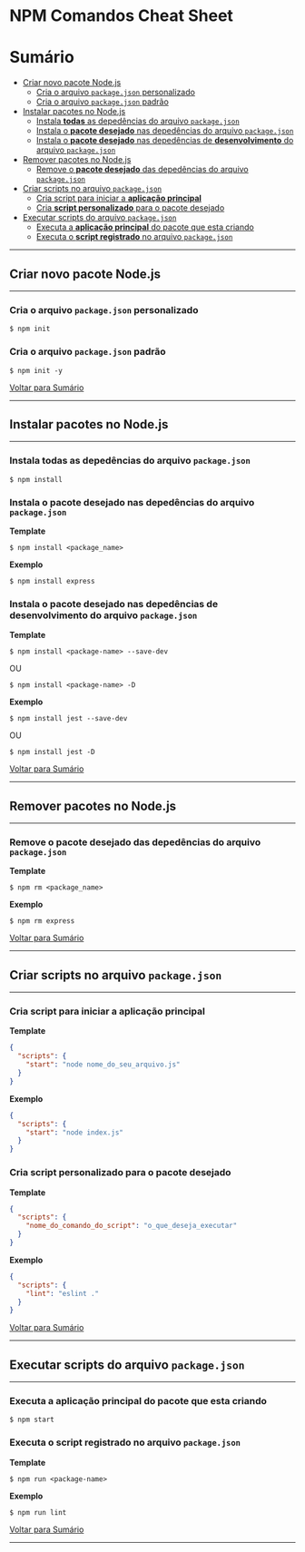 # NPM Comandos Cheat Sheet

# Sumário

- [Criar novo pacote Node.js](#criar-novo-pacote-nodejs)
  - [Cria o arquivo `package.json` personalizado](#cria-o-arquivo-packagejson-personalizado)
  - [Cria o arquivo `package.json` padrão](#cria-o-arquivo-packagejson-padrão)
- [Instalar pacotes no Node.js](#instalar-pacotes-no-nodejs)
  - [Instala **todas** as depedências do arquivo `package.json`](#instala-todas-as-depedências-do-arquivo-packagejson)
  - [Instala o **pacote desejado** nas depedências do arquivo `package.json`](#instala-o-pacote-desejado-nas-depedências-do-arquivo-packagejson)
  - [Instala o **pacote desejado** nas depedências de **desenvolvimento** do arquivo `package.json`](#instala-o-pacote-desejado-nas-depedências-de-desenvolvimento-do-arquivo-packagejson)
- [Remover pacotes no Node.js](#remover-pacotes-no-nodejs)
  - [Remove o **pacote desejado** das depedências do arquivo `package.json`](#remove-o-pacote-desejado-das-depedências-do-arquivo-packagejson)
- [Criar scripts no arquivo `package.json`](#criar-scripts-no-arquivo-packagejson)
  - [Cria script para iniciar a **aplicação principal**](#cria-script-para-iniciar-a-aplicação-principal)
  - [Cria **script personalizado** para o pacote desejado](#cria-script-personalizado-para-o-pacote-desejado)
- [Executar scripts do arquivo `package.json`](#executar-scripts-do-arquivo-packagejson)
  - [Executa a **aplicação principal** do pacote que esta criando](#executa-a-aplicação-principal-do-pacote-que-esta-criando)
  - [Executa o **script registrado** no arquivo `package.json`](#executa-o-script-registrado-no-arquivo-packagejson)

---

## Criar novo pacote Node.js

---

### Cria o arquivo `package.json` personalizado
```shell
$ npm init
```

### Cria o arquivo `package.json` padrão
```shell
$ npm init -y
```

[Voltar para Sumário](#sumário)

---

## Instalar pacotes no Node.js

---

### Instala **todas** as depedências do arquivo `package.json`
```shell
$ npm install
```

### Instala o **pacote desejado** nas depedências do arquivo `package.json`

**Template**
```shell
$ npm install <package_name>
```

**Exemplo**
```shell
$ npm install express
```

### Instala o **pacote desejado** nas depedências de **desenvolvimento** do arquivo `package.json`

**Template**
```shell
$ npm install <package-name> --save-dev
```
OU
```shell
$ npm install <package-name> -D
```

**Exemplo**
```shell
$ npm install jest --save-dev
```
OU
```shell
$ npm install jest -D
```

[Voltar para Sumário](#sumário)

---

## Remover pacotes no Node.js

---

### Remove o **pacote desejado** das depedências do arquivo `package.json`

**Template**
```shell
$ npm rm <package_name>
```

**Exemplo**
```shell
$ npm rm express
```

[Voltar para Sumário](#sumário)

---

## Criar scripts no arquivo `package.json`

---

### Cria script para iniciar a **aplicação principal**
**Template**
```json
{
  "scripts": {
    "start": "node nome_do_seu_arquivo.js"
  }
}
```

**Exemplo**
```json
{
  "scripts": {
    "start": "node index.js"
  }
}
```

### Cria **script personalizado** para o pacote desejado
**Template**
```json
{
  "scripts": {
    "nome_do_comando_do_script": "o_que_deseja_executar"
  }
}
```
**Exemplo**
```json
{
  "scripts": {
    "lint": "eslint ."
  }
}
```

[Voltar para Sumário](#sumário)

---

## Executar scripts do arquivo `package.json`

---

### Executa a **aplicação principal** do pacote que esta criando

```shell
$ npm start
```

### Executa o **script registrado** no arquivo `package.json`

**Template**
```shell
$ npm run <package-name>
```

**Exemplo**
```shell
$ npm run lint
```

[Voltar para Sumário](#sumário)

---
